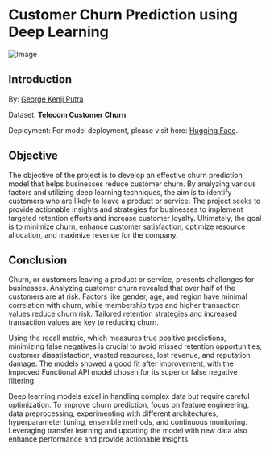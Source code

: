 # Customer Churn Prediction using Deep Learning

![Image](https://miro.medium.com/v2/resize:fit:800/1*3xEPKteLmsRwSUK6bfbpFQ.jpeg)

## Introduction

By: [George Kenji Putra](https://www.linkedin.com/in/georgekenjiputra/)

Dataset: **Telecom Customer Churn**

Deployment: For model deployment, please visit here: [Hugging Face](https://huggingface.co/spaces/agayabag/deploy_churn_prediction_again).

## Objective

The objective of the project is to develop an effective churn prediction model that helps businesses reduce customer churn. By analyzing various factors and utilizing deep learning techniques, the aim is to identify customers who are likely to leave a product or service. The project seeks to provide actionable insights and strategies for businesses to implement targeted retention efforts and increase customer loyalty. Ultimately, the goal is to minimize churn, enhance customer satisfaction, optimize resource allocation, and maximize revenue for the company.

## Conclusion

Churn, or customers leaving a product or service, presents challenges for businesses. Analyzing customer churn revealed that over half of the customers are at risk. Factors like gender, age, and region have minimal correlation with churn, while membership type and higher transaction values reduce churn risk. Tailored retention strategies and increased transaction values are key to reducing churn.

Using the recall metric, which measures true positive predictions, minimizing false negatives is crucial to avoid missed retention opportunities, customer dissatisfaction, wasted resources, lost revenue, and reputation damage. The models showed a good fit after improvement, with the Improved Functional API model chosen for its superior false negative filtering.

Deep learning models excel in handling complex data but require careful optimization. To improve churn prediction, focus on feature engineering, data preprocessing, experimenting with different architectures, hyperparameter tuning, ensemble methods, and continuous monitoring. Leveraging transfer learning and updating the model with new data also enhance performance and provide actionable insights.
